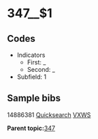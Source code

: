 # 347\_\_$1

## Codes

-   Indicators
    -   First: \_
    -   Second: \_
-   Subfield: 1

## Sample bibs

14886381 [Quicksearch](https://search.library.yale.edu/catalog/14886381) [VXWS](http://prodorbis.library.yale.edu:7014/vxws/GetHoldingsService?bibId=14886381)

**Parent topic:**[347](../../tags/347/347.md)

